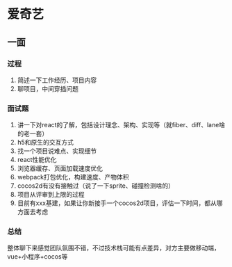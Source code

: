 # 爱奇艺

## 一面

### 过程
1. 简述一下工作经历、项目内容
2. 聊项目，中间穿插问题

### 面试题
1. 讲一下对react的了解，包括设计理念、架构、实现等（就fiber、diff、lane啥的老一套）
2. h5和原生的交互方式
3. 找一个项目说难点、实现细节
4. react性能优化
5. 浏览器缓存、页面加载速度优化
6. webpack打包优化，构建速度、产物体积
7. cocos2d有没有接触过（说了一下sprite、碰撞检测啥的）
8. 项目从评审到上限的过程
9. 目前有xxx基建，如果让你新接手一个cocos2d项目，评估一下时间，都从哪方面去考虑

### 总结

整体聊下来感觉团队氛围不错，不过技术栈可能有点差异，对方主要做移动端，vue+小程序+cocos等